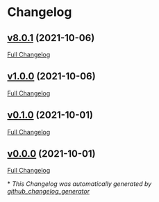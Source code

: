 # Changelog

## [v8.0.1](https://github.com/nasa-pds-engineering-node/epitome/tree/v8.0.1) (2021-10-06)

[Full Changelog](https://github.com/nasa-pds-engineering-node/epitome/compare/v1.0.0...v8.0.1)

## [v1.0.0](https://github.com/nasa-pds-engineering-node/epitome/tree/v1.0.0) (2021-10-06)

[Full Changelog](https://github.com/nasa-pds-engineering-node/epitome/compare/v0.1.0...v1.0.0)

## [v0.1.0](https://github.com/nasa-pds-engineering-node/epitome/tree/v0.1.0) (2021-10-01)

[Full Changelog](https://github.com/nasa-pds-engineering-node/epitome/compare/v0.0.0...v0.1.0)

## [v0.0.0](https://github.com/nasa-pds-engineering-node/epitome/tree/v0.0.0) (2021-10-01)

[Full Changelog](https://github.com/nasa-pds-engineering-node/epitome/compare/f0fdfd7984d4133399f63ada824e5b61b36116cb...v0.0.0)



\* *This Changelog was automatically generated by [github_changelog_generator](https://github.com/github-changelog-generator/github-changelog-generator)*
